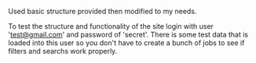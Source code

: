 Used basic structure provided then modified to my needs.

To test the structure and functionality of the site login with user 'test@gmail.com' and password of 'secret'. There is some test data that is loaded into this user so you don't have to create a bunch of jobs to see if filters and searchs work properly.

